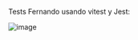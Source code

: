 Tests Fernando usando vitest y Jest:

![image](https://github.com/user-attachments/assets/f685a228-a43a-4713-be3f-8de26a33dbfd)
